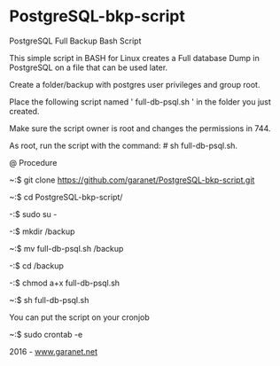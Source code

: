 # PostgreSQL-bkp-script
PostgreSQL Full Backup Bash Script

This simple script in BASH for Linux creates a Full database Dump in PostgreSQL on a file that can be used later. 

Create a folder/backup with postgres user privileges and group root.

Place the following script named ' full-db-psql.sh ' in the folder you just created.

Make sure the script owner is root and changes the permissions in 744.

As root, run the script with the command: # sh full-db-psql.sh.

@ Procedure

~:$ git clone https://github.com/garanet/PostgreSQL-bkp-script.git

~:$ cd PostgreSQL-bkp-script/

-:$ sudo su -

-:$ mkdir /backup

~:$ mv full-db-psql.sh /backup 

-:$ cd /backup

-:$ chmod a+x full-db-psql.sh

~:$ sh full-db-psql.sh

You can put the script on your cronjob

~:$ sudo crontab -e

2016 - www.garanet.net
